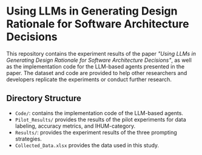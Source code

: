 # Using LLMs in Generating Design Rationale for Software Architecture Decisions

This repository contains the experiment results of the paper *"Using LLMs in Generating Design Rationale for Software Architecture Decisions"*, as well as the implementation code for the LLM-based agents presented in the paper. The dataset and code are provided to help other researchers and developers replicate the experiments or conduct further research.

## Directory Structure

- `Code/`: contains the implementation code of the LLM-based agents.
- `Pilot_Results/` provides the results of the pilot experiments for data labeling, accuracy metrics, and IHUM-category.
- `Results/`: provides the experiment results of the three prompting strategies.
- `Collected_Data.xlsx` provides the data used in this study.
